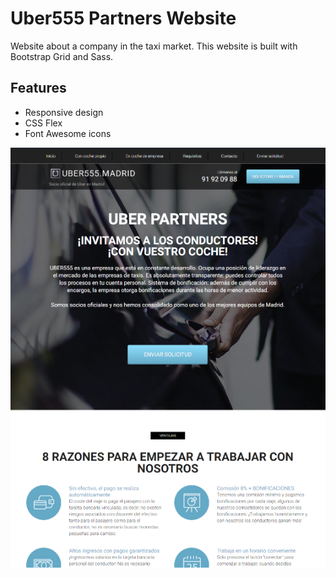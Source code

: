 # Uber555 Partners Website

Website about a company in the taxi market. This website is built with Bootstrap Grid and Sass.

## Features

- Responsive design
- CSS Flex
- Font Awesome icons

<img src="src/img/screen.png" />

